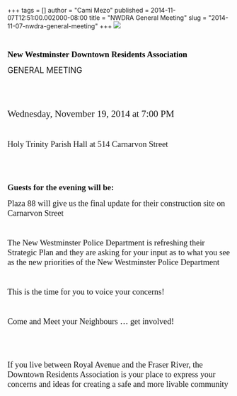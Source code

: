 +++
tags = []
author = "Cami Mezo"
published = 2014-11-07T12:51:00.002000-08:00
title = "NWDRA General Meeting"
slug = "2014-11-07-nwdra-general-meeting"
+++
[![](/img/blog/thumbnails/2014-11-07-nwdra-general-meeting-NWDRA%2BLOGO.png)](/img/blog/2014-11-07-nwdra-general-meeting-NWDRA%2BLOGO.png)

**<span lang="EN-US"
style="color: black; font-family: Gudea; font-size: 14pt; letter-spacing: 0pt;"></span>** 

**<span lang="EN-US"
style="color: black; font-family: Gudea; font-size: 14pt; letter-spacing: 0pt;">New
Westminster Downtown Residents Association</span>**<span lang="EN-US"
style="font-family: Gudea; font-size: 14pt; letter-spacing: 0pt;"></span>

  

  

<span lang="EN-US"
style="font-family: Gudea; font-size: 16pt; letter-spacing: 0pt;"></span>

<span style="font-size: small;"> <span style="font-size: large;">GENERAL
MEETING</span></span>

<span style="font-size: small;"></span><span lang="EN-US"
style="font-family: Gudea; font-size: 16pt; letter-spacing: 0pt;"></span>
 

<span style="font-size: small;"> </span>

<span style="font-size: small;"> </span>

 

  

<span lang="EN-US"
style="font-family: Gudea; font-size: 16pt; letter-spacing: 0pt;">Wednesday,
November 19, 2014 at 7:00 PM</span>

<span lang="EN-US"
style="font-family: Gudea; font-size: 16pt; letter-spacing: 0pt;"></span>

 

  
  

<span lang="EN-US"
style="font-family: Gudea; font-size: 14pt; letter-spacing: 0pt;">Holy
Trinity Parish Hall at 514 Carnarvon Street</span>

  

<span lang="EN-US"
style="font-family: Gudea; font-size: 14pt; letter-spacing: 0pt;"></span>
 

  

<span lang="EN-US"
style="font-family: Gudea; font-size: 14pt; letter-spacing: 0pt;"></span>
 

**<span lang="EN-US"
style="font-family: Gudea; font-size: 14pt; letter-spacing: 0pt;">Guests
for the evening will be:</span>**

  

<span lang="EN-US"
style="font-family: Gudea; font-size: 14pt; letter-spacing: 0pt;">Plaza
88 will give us the final update for their construction site on
Carnarvon Street</span>

<span lang="EN-US"
style="font-family: Gudea; font-size: 14pt; letter-spacing: 0pt;"></span>

 

  
  

<span lang="EN-US"
style="font-family: Gudea; font-size: 14pt; letter-spacing: 0pt;">The
New Westminster Police Department is refreshing their Strategic Plan and
they are asking for your input as to what you see as the new priorities
of the New Westminster Police Department </span>

<span lang="EN-US"
style="font-family: Gudea; font-size: 14pt; letter-spacing: 0pt;"></span>

 

  
  

<span lang="EN-US"
style="font-family: Gudea; font-size: 14pt; letter-spacing: 0pt;">This
is the time for you to voice your concerns!</span>

<span lang="EN-US"
style="font-family: Gudea; font-size: 14pt; letter-spacing: 0pt;"></span>

 

  
  

<span lang="EN-US"
style="font-family: Gudea; font-size: 14pt; letter-spacing: 0pt;">Come
and Meet your </span><span
style="font-family: Gudea; font-size: 14pt; letter-spacing: 0pt; mso-ansi-language: EN-CA;">Neighbours
… get involved!</span>

  

<span lang="EN-US"
style="font-family: Gudea; font-size: 14pt; letter-spacing: 0pt;"></span>
 

<span lang="EN-US"
style="font-family: Gudea; font-size: 14pt; letter-spacing: 0pt;"></span>
 

  

<span lang="EN-US"
style="font-family: Gudea; font-size: 14pt; letter-spacing: 0pt;">If you
live between Royal Avenue and the Fraser River, the Downtown Residents
Association is your place to express your concerns and ideas for
creating a safe and more livable community</span>
